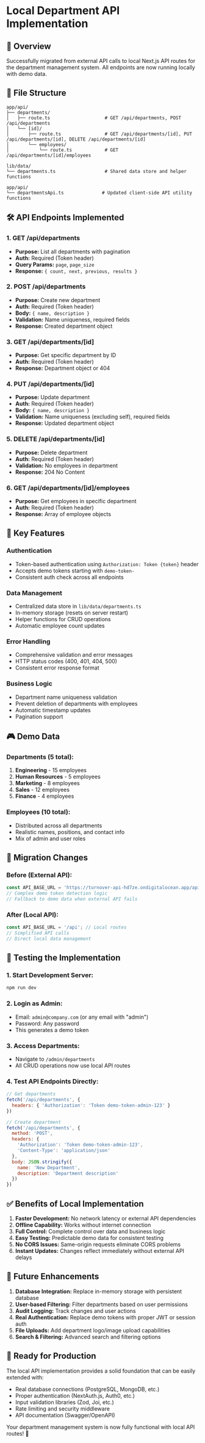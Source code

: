# Local Department API Implementation

## 🎯 **Overview**

Successfully migrated from external API calls to local Next.js API routes for the department management system. All endpoints are now running locally with demo data.

## 📂 **File Structure**

```
app/api/
├── departments/
│   ├── route.ts                    # GET /api/departments, POST /api/departments
│   └── [id]/
│       ├── route.ts                # GET /api/departments/[id], PUT /api/departments/[id], DELETE /api/departments/[id]
│       └── employees/
│           └── route.ts            # GET /api/departments/[id]/employees

lib/data/
└── departments.ts                  # Shared data store and helper functions

app/api/
└── departmentsApi.ts              # Updated client-side API utility functions
```

## 🛠 **API Endpoints Implemented**

### **1. GET /api/departments**
- **Purpose:** List all departments with pagination
- **Auth:** Required (Token header)
- **Query Params:** `page`, `page_size`
- **Response:** `{ count, next, previous, results }`

### **2. POST /api/departments**
- **Purpose:** Create new department
- **Auth:** Required (Token header)
- **Body:** `{ name, description }`
- **Validation:** Name uniqueness, required fields
- **Response:** Created department object

### **3. GET /api/departments/[id]**
- **Purpose:** Get specific department by ID
- **Auth:** Required (Token header)
- **Response:** Department object or 404

### **4. PUT /api/departments/[id]**
- **Purpose:** Update department
- **Auth:** Required (Token header)
- **Body:** `{ name, description }`
- **Validation:** Name uniqueness (excluding self), required fields
- **Response:** Updated department object

### **5. DELETE /api/departments/[id]**
- **Purpose:** Delete department
- **Auth:** Required (Token header)
- **Validation:** No employees in department
- **Response:** 204 No Content

### **6. GET /api/departments/[id]/employees**
- **Purpose:** Get employees in specific department
- **Auth:** Required (Token header)
- **Response:** Array of employee objects

## 🔧 **Key Features**

### **Authentication**
- Token-based authentication using `Authorization: Token {token}` header
- Accepts demo tokens starting with `demo-token-`
- Consistent auth check across all endpoints

### **Data Management**
- Centralized data store in `lib/data/departments.ts`
- In-memory storage (resets on server restart)
- Helper functions for CRUD operations
- Automatic employee count updates

### **Error Handling**
- Comprehensive validation and error messages
- HTTP status codes (400, 401, 404, 500)
- Consistent error response format

### **Business Logic**
- Department name uniqueness validation
- Prevent deletion of departments with employees
- Automatic timestamp updates
- Pagination support

## 🎮 **Demo Data**

### **Departments (5 total):**
1. **Engineering** - 15 employees
2. **Human Resources** - 5 employees  
3. **Marketing** - 8 employees
4. **Sales** - 12 employees
5. **Finance** - 4 employees

### **Employees (10 total):**
- Distributed across all departments
- Realistic names, positions, and contact info
- Mix of admin and user roles

## 🔄 **Migration Changes**

### **Before (External API):**
```typescript
const API_BASE_URL = 'https://turnover-api-hd7ze.ondigitalocean.app/api';
// Complex demo token detection logic
// Fallback to demo data when external API fails
```

### **After (Local API):**
```typescript
const API_BASE_URL = '/api'; // Local routes
// Simplified API calls
// Direct local data management
```

## 🚀 **Testing the Implementation**

### **1. Start Development Server:**
```bash
npm run dev
```

### **2. Login as Admin:**
- Email: `admin@company.com` (or any email with "admin")
- Password: Any password
- This generates a demo token

### **3. Access Departments:**
- Navigate to `/admin/departments`
- All CRUD operations now use local API routes

### **4. Test API Endpoints Directly:**
```javascript
// Get departments
fetch('/api/departments', {
  headers: { 'Authorization': 'Token demo-token-admin-123' }
})

// Create department
fetch('/api/departments', {
  method: 'POST',
  headers: { 
    'Authorization': 'Token demo-token-admin-123',
    'Content-Type': 'application/json'
  },
  body: JSON.stringify({
    name: 'New Department',
    description: 'Department description'
  })
})
```

## ✅ **Benefits of Local Implementation**

1. **Faster Development:** No network latency or external API dependencies
2. **Offline Capability:** Works without internet connection
3. **Full Control:** Complete control over data and business logic
4. **Easy Testing:** Predictable demo data for consistent testing
5. **No CORS Issues:** Same-origin requests eliminate CORS problems
6. **Instant Updates:** Changes reflect immediately without external API delays

## 🔮 **Future Enhancements**

1. **Database Integration:** Replace in-memory storage with persistent database
2. **User-based Filtering:** Filter departments based on user permissions
3. **Audit Logging:** Track changes and user actions
4. **Real Authentication:** Replace demo tokens with proper JWT or session auth
5. **File Uploads:** Add department logo/image upload capabilities
6. **Search & Filtering:** Advanced search and filtering options

## 🎯 **Ready for Production**

The local API implementation provides a solid foundation that can be easily extended with:
- Real database connections (PostgreSQL, MongoDB, etc.)
- Proper authentication (NextAuth.js, Auth0, etc.)
- Input validation libraries (Zod, Joi, etc.)
- Rate limiting and security middleware
- API documentation (Swagger/OpenAPI)

Your department management system is now fully functional with local API routes! 🚀
